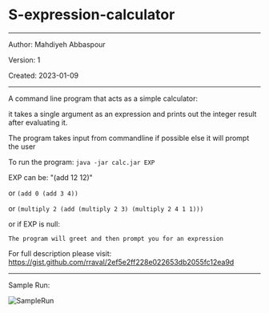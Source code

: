 # S-expression-calculator
******************************************************************
Author: Mahdiyeh Abbaspour

Version: 1

Created: 2023-01-09

******************************************************************
A command line program that acts as a simple calculator: 

it takes a single argument as an expression and prints out the integer result after evaluating it.
 
 The program takes input from commandline if possible
 else it will prompt the user
 
 To run the program:
 ``` java -jar calc.jar EXP ```
 
 EXP can be: "(add 12 12)" 
 
 or ``` (add 0 (add 3 4)) ```
 
 or ``` (multiply 2 (add (multiply 2 3) (multiply 2 4 1 1))) ```
 
 or if EXP is null:
 
	The program will greet and then prompt you for an expression
  

For full description please visit: https://gist.github.com/rraval/2ef5e2ff228e022653db2055fc12ea9d
******************************************************************
Sample Run:

![SampleRun](https://user-images.githubusercontent.com/89539144/211266684-d220ef73-ddd8-4a1b-8e56-ca16675f2afe.png)
